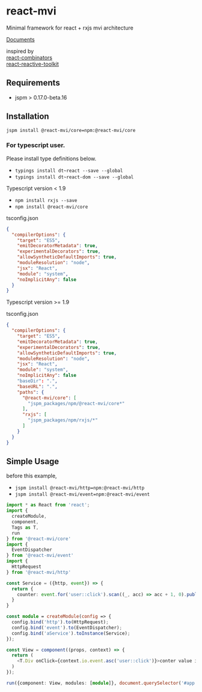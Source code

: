 # react-mvi
Minimal framework for react + rxjs mvi architecture

[Documents](http://brn.github.io/react-mvi)

inspired by  
[react-combinators](https://github.com/milankinen/react-combinators)  
[react-reactive-toolkit](https://github.com/milankinen/react-reactive-toolkit)

## Requirements

- jspm > 0.17.0-beta.16

## Installation

```jspm install @react-mvi/core=npm:@react-mvi/core```

### For typescript user.

Please install type definitions below.

* ```typings install dt~react --save --global```
* ```typings install dt~react-dom --save --global```

Typescript version < 1.9

* ```npm install rxjs --save```
* ```npm install @react-mvi/core```

tsconfig.json
```json
{
  "compilerOptions": {
    "target": "ES5",
    "emitDecoratorMetadata": true,
    "experimentalDecorators": true,
    "allowSyntheticDefaultImports": true,
    "moduleResolution": "node",
    "jsx": "React",
    "module": "system",
    "noImplicitAny": false
  }
}
```

Typescript version >= 1.9

tsconfig.json
```json
{
  "compilerOptions": {
    "target": "ES5",
    "emitDecoratorMetadata": true,
    "experimentalDecorators": true,
    "allowSyntheticDefaultImports": true,
    "moduleResolution": "node",
    "jsx": "React",
    "module": "system",
    "noImplicitAny": false
    "baseDir": ".",
    "baseURL": ".",
    "paths": {
      "@react-mvi/core": [
        "jspm_packages/npm/@react-mvi/core*"
      ],
      "rxjs": [
        "jspm_packages/npm/rxjs/*"
      ]
    }
  }
}
```

## Simple Usage

before this example,

- ```jspm install @react-mvi/http=npm:@react-mvi/http```
- ```jspm install @react-mvi/event=npm:@react-mvi/event```

```typescript
import * as React from 'react';
import {
  createModule,
  component,
  Tags as T,
  run
} from '@react-mvi/core'
import {
  EventDispatcher
} from '@react-mvi/event'
import {
  HttpRequest
} from '@react-mvi/http'

const Service = ({http, event}) => {
  return {
    counter: event.for('user::click').scan((_, acc) => acc + 1, 0).publish();
  }
}

const module = createModule(config => {
  config.bind('http').to(HttpRequest);
  config.bind('event').to(EventDispatcher);
  config.bind('aService').toInstance(Service);
});

const View = component((props, context) => {
  return (
    <T.Div onClick={context.io.event.asc('user::click')}>conter value is {props.counter}</T.Div>
  )
});

run({component: View, modules: [module]}, document.querySelector('#app'));
```
